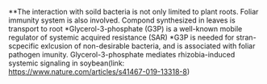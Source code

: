 
**The interaction with soild bacteria is not only limited to plant roots. Foliar immunity system is also involved. Compond synthesized in leaves is transport to root
*Glycerol-3-phosphate (G3P) is a well-known mobile regulator of systemic acquired resistance (SAR)
*G3P is needed for stran-scpecific exlcusion of non-desirable bacteria, and is associated with foliar pathogen imunity.
Glycerol-3-phosphate mediates rhizobia-induced systemic signaling in soybean(link: https://www.nature.com/articles/s41467-019-13318-8)
